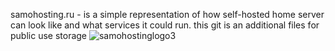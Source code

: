 samohosting.ru - is a simple representation of how self-hosted home server can look like and what services it could run. this git is an additional files for public use storage
![samohostinglogo3](https://github.com/LiaGen/samohosting/assets/126721915/c698ef2d-fc80-4c94-9401-21e780fdf814)
